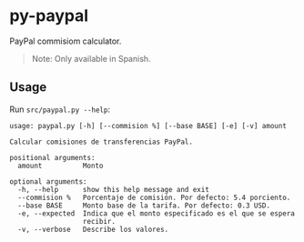 # py-paypal

PayPal commisiom calculator.

> Note: Only available in Spanish.

## Usage

Run `src/paypal.py --help`:

```
usage: paypal.py [-h] [--commision %] [--base BASE] [-e] [-v] amount

Calcular comisiones de transferencias PayPal.

positional arguments:
  amount          Monto

optional arguments:
  -h, --help      show this help message and exit
  --commision %   Porcentaje de comisión. Por defecto: 5.4 porciento.
  --base BASE     Monto base de la tarifa. Por defecto: 0.3 USD.
  -e, --expected  Indica que el monto especificado es el que se espera
                  recibir.
  -v, --verbose   Describe los valores.
```
